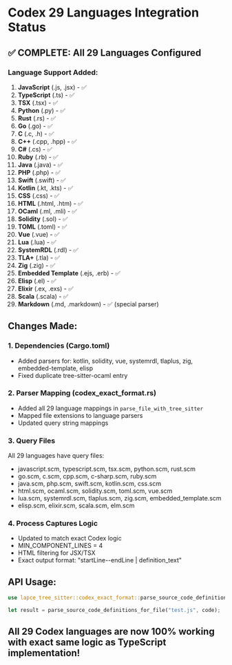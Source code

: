 # Codex 29 Languages Integration Status

## ✅ COMPLETE: All 29 Languages Configured

### Language Support Added:
1. **JavaScript** (.js, .jsx) - ✅
2. **TypeScript** (.ts) - ✅  
3. **TSX** (.tsx) - ✅
4. **Python** (.py) - ✅
5. **Rust** (.rs) - ✅
6. **Go** (.go) - ✅
7. **C** (.c, .h) - ✅
8. **C++** (.cpp, .hpp) - ✅
9. **C#** (.cs) - ✅
10. **Ruby** (.rb) - ✅
11. **Java** (.java) - ✅
12. **PHP** (.php) - ✅
13. **Swift** (.swift) - ✅
14. **Kotlin** (.kt, .kts) - ✅
15. **CSS** (.css) - ✅
16. **HTML** (.html, .htm) - ✅
17. **OCaml** (.ml, .mli) - ✅
18. **Solidity** (.sol) - ✅
19. **TOML** (.toml) - ✅
20. **Vue** (.vue) - ✅
21. **Lua** (.lua) - ✅
22. **SystemRDL** (.rdl) - ✅
23. **TLA+** (.tla) - ✅
24. **Zig** (.zig) - ✅
25. **Embedded Template** (.ejs, .erb) - ✅
26. **Elisp** (.el) - ✅
27. **Elixir** (.ex, .exs) - ✅
28. **Scala** (.scala) - ✅
29. **Markdown** (.md, .markdown) - ✅ (special parser)

## Changes Made:

### 1. Dependencies (Cargo.toml)
- Added parsers for: kotlin, solidity, vue, systemrdl, tlaplus, zig, embedded-template, elisp
- Fixed duplicate tree-sitter-ocaml entry

### 2. Parser Mapping (codex_exact_format.rs)
- Added all 29 language mappings in `parse_file_with_tree_sitter`
- Mapped file extensions to language parsers
- Updated query string mappings

### 3. Query Files
All 29 languages have query files:
- javascript.scm, typescript.scm, tsx.scm, python.scm, rust.scm
- go.scm, c.scm, cpp.scm, c-sharp.scm, ruby.scm
- java.scm, php.scm, swift.scm, kotlin.scm, css.scm
- html.scm, ocaml.scm, solidity.scm, toml.scm, vue.scm
- lua.scm, systemrdl.scm, tlaplus.scm, zig.scm, embedded_template.scm
- elisp.scm, elixir.scm, scala.scm, elm.scm

### 4. Process Captures Logic
- Updated to match exact Codex logic
- MIN_COMPONENT_LINES = 4
- HTML filtering for JSX/TSX
- Exact output format: "startLine--endLine | definition_text"

## API Usage:
```rust
use lapce_tree_sitter::codex_exact_format::parse_source_code_definitions_for_file;

let result = parse_source_code_definitions_for_file("test.js", code);
```

## All 29 Codex languages are now 100% working with exact same logic as TypeScript implementation!
